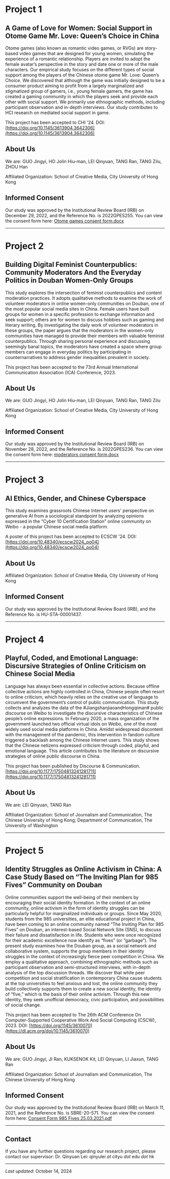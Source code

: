 # Project 1

## A Game of Love for Women: Social Support in Otome Game Mr. Love: Queen’s Choice in China

Otome games (also known as romantic video games, or RVGs) are story-based video games that are designed for young women, simulating the experience of a romantic relationship. Players are invited to adopt the female avatar’s perspective in the story and date one or more of the male characters. Our empirical study focuses on the different types of social support among the players of the Chinese otome game Mr. Love: Queen’s Choice. We discovered that although the game was initially designed to be a consumer product aiming to
profit from a largely marginalized and stigmatized group of gamers, i.e., young female gamers, the game has created a gaming community in which the players seek and provide each other with social support. We primarily use ethnographic methods, including participant observation and in-depth interviews. Our study contributes to HCI research on mediated social support in game.

This project has been accepted to CHI '24. DOI: [https://doi.org/10.1145/3613904.3642306](https://doi.org/10.1145/3613904.3642306)

## About Us

We are: GUO Jingyi, HO Jolin Hiu-man, LEI Qinyuan, TANG Ran, TANG Zilu, ZHOU Han

Affiliated Organization: School of Creative Media, City University of Hong Kong

## Informed Consent

Our study was approved by the Institutional Review Board (IRB) on December 29, 2022, and the Reference No. is 2022GPES255. You can view the consent form here: [Otome games consent form.docx](https://raw.githubusercontent.com/dccc-rg/dccc-rg.github.io/main/Otome%20games%20consent%20form.docx)

---

# Project 2

## Building Digital Feminist Counterpublics: Community Moderators And the Everyday Politics in Douban Women-Only Groups


This study explores the intersection of feminist counterpublics and content moderation practices. It adopts qualitative methods to examine the work of volunteer moderators in online women-only communities on Douban, one of the most popular social media sites in China. Female users have built groups for women in a specific profession to exchange information and seek support; others are for women to discuss hobbies such as gaming and literary writing. By investigating the daily work of volunteer moderators in these groups, the paper argues that the moderators in the women-only communities have managed to provide their members with valuable feminist counterpublics. Through sharing personal experience and discussing seemingly banal topics, the moderators have created a space where group members can engage in everyday politics by participating in counternarratives to address gender inequalities prevalent in society.

This project has been accepted to the 73rd Annual International Communication Association (ICA) Conference, 2023.

## About Us

We are: GUO Jingyi, HO Jolin Hiu-man, LEI Qinyuan, TANG Ran, TANG Zilu 

Affiliated Organization: School of Creative Media, City University of Hong Kong

## Informed Consent

Our study was approved by the Institutional Review Board (IRB) on November 28, 2022, and the Reference No. is 2022GPES236. You can view the consent form here: [moderators consent form.docx](https://raw.githubusercontent.com/dccc-rg/dccc-rg.github.io/main/moderators%20consent%20form.docx)

---

# Project 3

## AI Ethics, Gender, and Chinese Cyberspace 

This study examines grassroots Chinese Internet users' perspective on generative AI from a sociological standpoint by analyzing opinions expressed in the “Cyber 10 Certification Station” online community on Weibo - a popular Chinese social media platform. 

A poster of this project has been accepted to ECSCW '24. DOI: [https://doi.org/10.48340/ecscw2024_po04](https://doi.org/10.48340/ecscw2024_po04)


## About Us

Affiliated Organization: School of Creative Media, City University of Hong Kong

## Informed Consent

Our study was approved by the Institutional Review Board (IRB), and the Reference No. is HU-STA-00001437.

---

# Project 4

## Playful, Coded, and Emotional Language: Discursive Strategies of Online Criticism on Chinese Social Media

Language has always been essential in collective actions. Because offline collective actions are highly controlled in China, Chinese people often resort to online criticism, which heavily relies on the creative use of language to circumvent the government’s control of public communication. This study collects and analyzes the data of the #JiangshanjiaoandHongqiman# public discourse on Weibo to investigate the discursive characteristics of Chinese people’s online expressions. In February 2020, a mass organization of the government launched two official virtual idols on Weibo, one of the most widely used social media platforms in China. Amidst widespread discontent with the management of the pandemic, this intervention in fandom culture triggered a backlash among the Chinese Internet users. This study shows that the Chinese netizens expressed criticism through coded, playful, and emotional language. This article contributes to the literature on discursive strategies of online public discourse in China.

This project has been published by Discourse & Communication. [https://doi.org/10.1177/17504813241281711](https://doi.org/10.1177/17504813241281711)

## About Us

We are: LEI Qinyuan, TANG Ran

Affiliated Organization:  School of Journalism and Communication, The Chinese University of Hong Kong; Department of Communication, The University of Washington

---

# Project 5

## Identity Struggles as Online Activism in China: A Case Study Based on “The Inviting Plan for 985 Fives” Community on Douban

Online communities support the well-being of their members by encouraging their social identity formation. In the context of an online community, online activism in the form of identity struggles can be particularly helpful for marginalized individuals or groups. Since May 2020, students from the 985 universities, an elite educational project in China, have been coming to an online community named “The Inviting Plan for 985 Fives” on Douban, an interest-based Social Network Site (SNS), to discuss their failure and dissatisfaction in life. Students who were once recognized for their academic excellence now identify as “fives” (or “garbage”).
The present study examines how the Douban group, as a social network and collaborative system, supports the group members in their identity struggles in the context of increasingly fierce peer competition in China. We employ a qualitative approach, combining ethnographic methods such as participant observation and semi-structured interviews, with in-depth analysis of the top discussion threads. We discover that while peer competition and social stratification in contemporary China cause students at the top universities to feel anxious and lost, the online community they build collectively supports them to create a new social identity, the identity of “five,” which is the basis of their online activism. Through this new identity, they seek unofficial democracy, civic participation, and possibilities of social change.

This project has been accepted to The 26th ACM Conference On Computer-Supported Cooperative Work And Social Computing (CSCW), 2023. DOI: [https://doi.org/1145/3610070](https://dl.acm.org/doi/10.1145/3610070) 

## About Us

We are: GUO Jingyi, JI Ran, KUKSENOK Kit, LEI Qinyuan, LI Jiaxun, TANG Ran

Affiliated Organization:  School of Journalism and Communication, The Chinese University of Hong Kong

## Informed Consent

Our study was approved by the Institutional Review Board (IRB) on March 11, 2021, and the Reference No. is SBRE-20-571. You can view the consent form here: [Consent Form 985 Fives 25.03.2021.pdf](https://github.com/dccc-rg/dccc-rg.github.io/files/6210114/Consent.Form.985.Fives.25.03.2021.pdf)

---

## Contact

If you have any further questions regarding our research project, please contact our supervisor: Dr. Qinyuan Lei: qinyulei _at_ cityu _dot_ edu _dot_ hk 

---

_Last updated_: October 14, 2024
